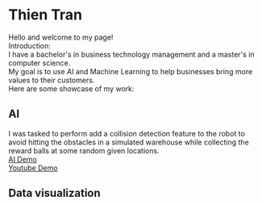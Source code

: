 # Thien Tran
Hello and welcome to my page! <br/>
Introduction: <br/>
I have a bachelor's in business technology management and a master's in computer science. <br/>
My goal is to use AI and Machine Learning to help businesses bring more values to their customers. <br/>
Here are some showcase of my work: <br/>
## AI
I was tasked to perform add a collision detection feature to the robot to avoid hitting the obstacles in a simulated warehouse while collecting the reward balls at some random given locations. <br/>
[AI Demo](asfas.come) <br/>
[Youtube Demo](aas.come) <br/>

## Data visualization






